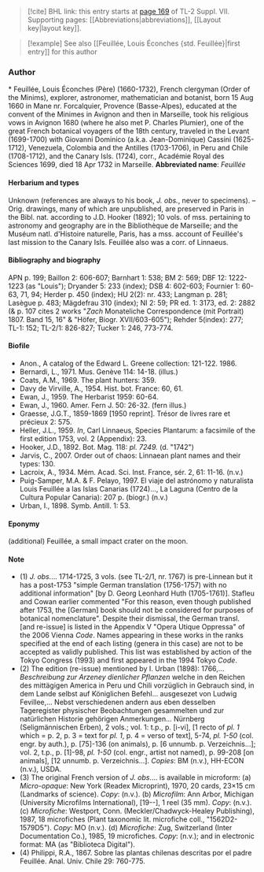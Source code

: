 > [!cite] BHL link: this entry starts at [page 169](https://www.biodiversitylibrary.org/page/33259673) of TL-2 Suppl. VII.
> Supporting pages: [[Abbreviations|abbreviations]], [[Layout key|layout key]].

> [!example] See also [[Feuillée, Louis Éconches {std. Feuillée}|first entry]] for this author

### Author

\* Feuillée, Louis Éconches (Père) (1660-1732), French clergyman (Order of the Minims), explorer, astronomer, mathematician and botanist, born 15 Aug 1660 in Mane nr. Forcalquier, Provence (Basse-Alpes), educated at the convent of the Minimes in Avignon and then in Marseille, took his religious vows in Avignon 1680 (where he also met P. Charles Plumier), one of the great French botanical voyagers of the 18th century, traveled in the Levant (1699-1700) with Giovanni Dominico (a.k.a. Jean-Dominique) Cassini (1625-1712), Venezuela, Colombia and the Antilles (1703-1706), in Peru and Chile (1708-1712), and the Canary Isls. (1724), corr., Académie Royal des Sciences 1699, died 18 Apr 1732 in Marseille. 
**Abbreviated name**: *Feuillée*

#### Herbarium and types

Unknown (references are always to his book, *J. obs.*, never to specimens). – Orig. drawings, many of which are unpublished, are preserved in Paris in the Bibl. nat. according to J.D. Hooker (1892); 10 vols. of mss. pertaining to astronomy and geography are in the Bibliothèque de Marseille; and the Muséum natl. d'Histoire naturelle, Paris, has a mss. account of Feuillée's last mission to the Canary Isls. Feuillée also was a corr. of Linnaeus.

#### Bibliography and biography

APN p. 199; Baillon 2: 606-607; Barnhart 1: 538; BM 2: 569; DBF 12: 1222-1223 (as "Louis"); Dryander 5: 233 (index); DSB 4: 602-603; Fournier 1: 60-63, 71, 94; Herder p. 450 (index); HU 2(2): nr. 433; Langman p. 281; Lasègue p. 483; Mägdefrau 310 (index); NI 2: 59; PR ed. 1: 3173, ed. 2: 2882 (& p. 107 cites 2 works "*Zach* Monateliche Correspondence (mit Portrait) 1807. Band 15, 16" & "Höfer, Biogr. XVII/603-605"); Rehder 5(index): 277; TL-1: 152; TL-2/1: 826-827; Tucker 1: 246, 773-774.

#### Biofile

- Anon., A catalog of the Edward L. Greene collection: 121-122. 1986.
- Bernardi, L., 1971. Mus. Genève 114: 14-18. (illus.)
- Coats, A.M., 1969. The plant hunters: 359.
- Davy de Virville, A., 1954. Hist. bot. France: 60, 61.
- Ewan, J., 1959. The Herbarist 1959: 60-64.
- Ewan, J., 1960. Amer. Fern J. 50: 26-32. (fern illus.)
- Graesse, J.G.T., 1859-1869 \[1950 reprint\]. Trésor de livres rare et précieux 2: 575.
- Heller, J.L., 1959. *In*, Carl Linnaeus, Species Plantarum: a facsimile of the first edition 1753, vol. 2 (Appendix): 23.
- Hooker, J.D., 1892. Bot. Mag. 118: *pl. 7249.* (d. "1742")
- Jarvis, C., 2007. Order out of chaos: Linnaean plant names and their types: 130.
- Lacroix, A., 1934. Mém. Acad. Sci. Inst. France, sér. 2, 61: 11-16. (n.v.)
- Puig-Samper, M.A. & F. Pelayo, 1997. El viaje del astrónomo y naturalista Louis Feuillée a las Islas Canarias (1724)..., La Laguna (Centro de la Cultura Popular Canaria): 207 p. (biogr.) (n.v.)
- Urban, I., 1898. Symb. Antill. 1: 53.

#### Eponymy

(additional) Feuillée, a small impact crater on the moon.

#### Note

- (1) *J. obs.*... 1714-1725, 3 vols. (see TL-2/1, nr. 1767) is pre-Linnean but it has a post-1753 "simple German translation (1756-1757) with no additional information" \[by D. Georg Leonhard Huth (1705-1761)\]. Stafleu and Cowan earlier commented "For this reason, even though published after 1753, the \[German\] book should not be considered for purposes of botanical nomenclature". Despite their dismissal, the German transl. \[and re-issue\] is listed in the Appendix V "Opera Utique Oppressa" of the 2006 Vienna *Code*. Names appearing in these works in the ranks specified at the end of each listing (genera in this case) are not to be accepted as validly published. This list was established by action of the Tokyo Congress (1993) and first appeared in the 1994 Tokyo *Code*.
- (2) The edition (re-issue) mentioned by I. Urban (1898): 1766,... *Beschreibung zur Arzeney dienlicher Pflanzen* welche in den Reichen des mittägigen America in Peru und Chili vorzüglich in Gebrauch sind, in dem Lande selbst auf Königlichen Befehl... ausgesezet von Ludwig Fevillee,... Nebst verschiedenen andern aus eben desselben Tageregister physischer Beobachtungen gesammelten und zur natürlichen Historie gehörigen Anmerkungen... Nürnberg (Seligmännischen Erben), 2 vols.; vol. 1: t.p., p. \[i-vi\], \[1 recto of *pl. 1* which = p. 2, p. 3 = text for *pl. 1*, p. 4 = verso of text\], 5-74, *pl. 1-50* (col. engr. by auth.), p. \[75\]-136 (on animals), p. \[6 unnumb. p. Verzeichnis...\]; vol. 2, t.p., p. \[1\]-98, *pl. 1-50* (col. engr., artist not named), p. 99-208 \[on animals\], \[12 unnumb. p. Verzeichnis...\]. *Copies*: BM (n.v.), HH-ECON (n.v.), USDA.
- (3) The original French version of *J. obs.*... is available in microform:
(a) *Micro-opaque*: New York (Readex Microprint), 1970, 20 cards, 23×15 cm (Landmarks of science). *Copy*: (n.v.). (b) *Microfilm*: Ann Arbor, Michigan (University Microfilms International), \[19--\], 1 reel (35 mm). *Copy*: (n.v.). (c) *Microfiche*: Westport, Conn. (Meckler/Chadwyck-Healey Publishing), 1987, 18 microfiches (Plant taxonomic lit. microfiche coll., "1562D2-1579D5"). *Copy*: MO (n.v.). (d) *Microfiche*: Zug, Switzerland (Inter Documentation Co.), 1985, 19 microfiches. *Copy*: (n.v.); and in electronic format: MA (as "Biblioteca Digital").
- (4) Philippi, R.A., 1867. Sobre las plantas chilenas descritas por el padre Feuillée. Anal. Univ. Chile 29: 760-775.

